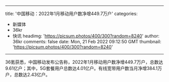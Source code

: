 
---
title: '中国移动：2022年1月移动用户数净增449.7万户'
categories: 
 - 新媒体
 - 36kr
 - 快讯
headimg: 'https://picsum.photos/400/300?random=8240'
author: 36kr
comments: false
date: Mon, 21 Feb 2022 09:12:50 GMT
thumbnail: 'https://picsum.photos/400/300?random=8240'
---

<div>   
36氪获悉，中国移动发布公告称，2022年1月移动用户数净增449.7万户，总数达9.61亿户；其中，5G套餐用户总数达4.01亿户。有线宽带用户数当月净增384.1万户，总数达2.43亿户。  
</div>
            